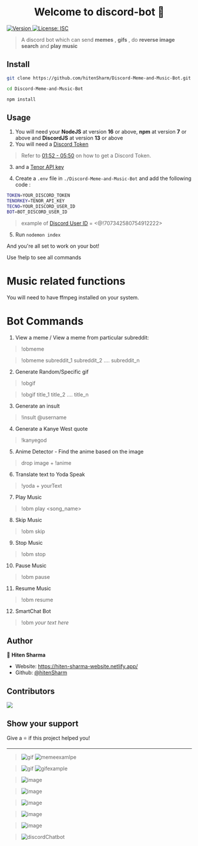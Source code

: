 <h1 align="center">Welcome to discord-bot 👋</h1>
<p>
  <a href="https://www.npmjs.com/package/discord-bot" target="_blank">
    <img alt="Version" src="https://img.shields.io/npm/v/discord-bot.svg">
  </a>
  <a href="#" target="_blank">
    <img alt="License: ISC" src="https://img.shields.io/badge/License-ISC-yellow.svg" />
  </a>
</p>

> A discord bot which can send **memes** , **gifs** , do **reverse image search** and **play music**

## Install

```sh
git clone https://github.com/hitenSharm/Discord-Meme-and-Music-Bot.git

cd Discord-Meme-and-Music-Bot

npm install
```
## Usage
1. You will need your **NodeJS** at version **16** or above, **npm** at version **7** or above and **DiscordJS** at version **13** or above
2. You will need a [Discord Token](https://discord.com/developers/applications) 
>Refer to [01:52 - 05:50](https://www.youtube.com/watch?v=SPTfmiYiuok&t=112s) on how to get a Discord Token.
3. and a [Tenor API key](https://tenor.com/developer/keyregistration)

 4. Create a `.env` file in `./Discord-Meme-and-Music-Bot` and add the following code :
 ```sh 
TOKEN=YOUR_DISCORD_TOKEN
TENORKEY=TENOR_API_KEY
TECNO=YOUR_DISCORD_USER_ID
BOT=BOT_DISCORD_USER_ID
```
>example of [Discord User ID](https://forum.truckersmp.com/index.php?/topic/81597-how-to-get-a-discord-users-unique-id/) = <@!707342580754912222>
5. Run `nodemon index` 

And you're all set to work on your bot!  

Use !help to see all commands

# Music related functions
You will need to have ffmpeg installed on your system.

# Bot Commands
1. View a meme / View a meme from particular subreddit: 
> !obmeme 

> !obmeme subreddit_1 subreddit_2 .... subreddit_n

2. Generate Random/Specific gif
> !obgif 

> !obgif title_1 title_2 .... title_n

3. Generate an insult
> !insult @username

4. Generate a Kanye West quote
> !kanyegod

5. Anime Detector - Find the anime based on the image
> drop image + !anime

6. Translate text to Yoda Speak
> !yoda + yourText

7. Play Music
> !obm play <song_name> 

8. Skip Music
> !obm skip

9. Stop Music
> !obm stop

10. Pause Music
> !obm pause

11. Resume Music
> !obm resume

12. SmartChat Bot
> !obm *your text here*

## Author

👤 **Hiten Sharma**

* Website: https://hiten-sharma-website.netlify.app/
* Github: [@hitenSharm](https://github.com/hitenSharm)

## Contributors
<a href = "https://github.com/hitenSharm/Discord-Meme-and-Music-Bot/contributors">
  <img src = "https://contrib.rocks/image?repo=hitenSharm/Discord-Meme-and-Music-Bot"/>
  </a>

## Show your support

Give a ⭐️ if this project helped you!

***
<!-- !obmeme command -->

  

>![gif](https://user-images.githubusercontent.com/75155230/137524376-add5d499-dbf0-466b-a4e4-d83ead75bb4b.png)
>![memeexamlpe](https://user-images.githubusercontent.com/78155861/138863908-22c0aaa7-2c15-48f0-82b7-b6d27c44b897.png)

  

  

<!-- !obgif command -->

  

>![gif](https://user-images.githubusercontent.com/75155230/137524528-df5d37f4-69d2-4c23-9185-d4cb6816d278.png)
>![gifexample](https://user-images.githubusercontent.com/78155861/138863914-553f20fe-e2df-4a0f-b6f7-f388dadd053b.png)

  

  

<!-- !insult command -->

  

>![image](https://user-images.githubusercontent.com/75155230/137524755-0ec5dc48-34d3-470c-8b75-0e89593e3172.png)

  

  

<!-- !kanyegod -->

  

>![image](https://user-images.githubusercontent.com/75155230/137524987-fbdff529-d886-491f-8a07-f2aec6666ee8.png)

  

  

<!-- !yoda+text command -->

  

>![image](https://user-images.githubusercontent.com/75155230/137526097-4eb0d174-d52e-4819-8073-fcdde94f4c9a.png)

  

  

<!-- !obm play command -->

  

>![image](https://user-images.githubusercontent.com/75155230/137526424-0480c882-e2fb-4e5f-b896-b9d0c2b2f454.png)

<!-- !anime command -->

>![image](https://user-images.githubusercontent.com/56029311/115998046-11485d80-a603-11eb-8b12-e9ecef04eb61.png)  

<!-- !oobtalk command -->

>![discordChatbot](https://user-images.githubusercontent.com/78155861/138104602-8085913a-6337-4228-8f9f-3db400cf46ad.png)
